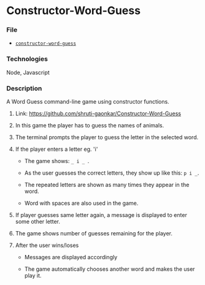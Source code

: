 # Constructor-Word-Guess

### File

* [`constructor-word-guess`](Constructor-Word-Guess/index.js)

### Technologies
Node, Javascript

### Description
A Word Guess command-line game using constructor functions.

1. Link: https://github.com/shruti-gaonkar/Constructor-Word-Guess

2. In this game the player has to guess the names of animals.

3. The terminal prompts the player to guess the letter in the selected word.

4. If the player enters a letter eg. 'i'

   * The game shows: `_ i _ `.

   * As the user guesses the correct letters, they show up like this: `p i _`.

   * The repeated letters are shown as many times they appear in the word.

   * Word with spaces are also used in the game.

5. If player guesses same letter again, a message is displayed to enter some other letter.

6. The game shows number of guesses remaining for the player.

7. After the user wins/loses

    * Messages are displayed accordingly

    * The game automatically chooses another word and makes the user play it.